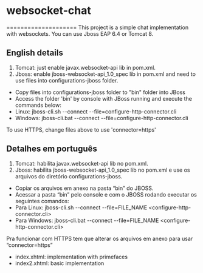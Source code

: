 # websocket-chat
====================
This project is a simple chat implementation with websockets. You can use Jboss EAP 6.4 or Tomcat 8.

English details
------------
1. Tomcat: just enable javax.websocket-api lib in pom.xml.
2. Jboss: enable jboss-websocket-api_1.0_spec lib in pom.xml and need to use files into configurations-jboss folder.

* Copy files into configurations-jboss folder to "bin" folder into JBoss
* Access the folder 'bin' by console with JBoss running and execute the commands below:
* Linux: jboss-cli.sh --connect --file=configure-http-connector.cli
* Windows: jboss-cli.bat --connect --file=configure-http-connector.cli

To use HTTPS, change files above to use 'connector=https'

Detalhes em português
------------
1. Tomcat: habilita javax.websocket-api lib no pom.xml.
2. Jboss: habilita jboss-websocket-api_1.0_spec lib no pom.xml e use os arquivos do diretório configurations-jboss.

* Copiar os arquivos em anexo na pasta “bin” do JBOSS.
* Acessar a pasta “bin” pelo console e com o JBOSS rodando executar os seguintes comandos:
* Para Linux: jboss-cli.sh --connect --file=FILE_NAME <configure-http-connector.cli>
* Para Windows: jboss-cli.bat --connect --file=FILE_NAME <configure-http-connector.cli>

Pra funcionar com HTTPS tem que alterar os arquivos em anexo para usar “connector=https”

* index.xhtml: implementation with primefaces
* index2.xhtml: basic implementation
